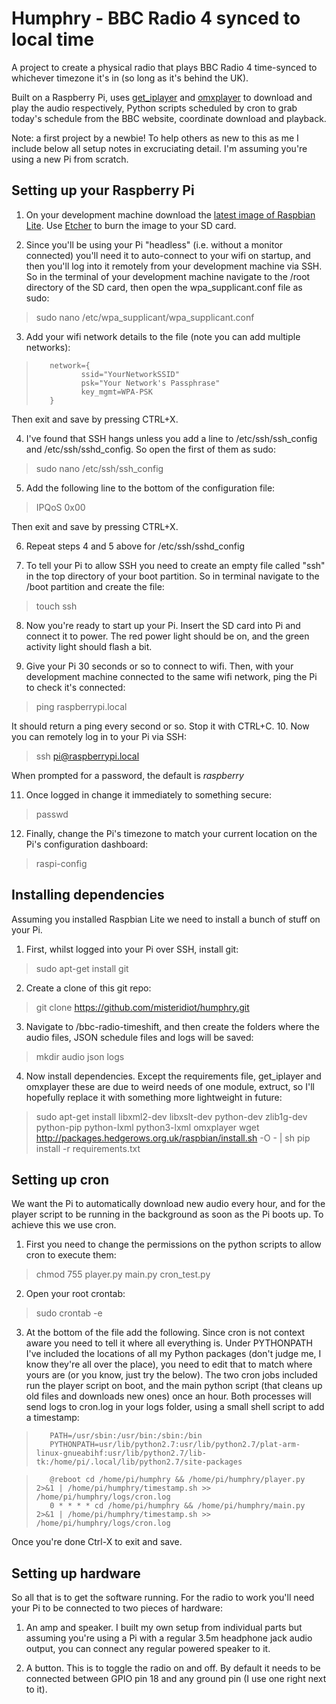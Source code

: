 # Humphry - BBC Radio 4 synced to local time

A project to create a physical radio that plays BBC Radio 4 time-synced to whichever timezone it's in (so long as it's behind the UK).

Built on a Raspberry Pi, uses [get_iplayer](https://github.com/get-iplayer/get_iplayer) and [omxplayer](https://github.com/popcornmix/omxplayer) to download and play the audio respectively, Python scripts scheduled by cron to grab today's schedule from the BBC website, coordinate download and playback.

Note: a first project by a newbie! To help others as new to this as me I include below all setup notes in excruciating detail. I'm assuming you're using a new Pi from scratch.

## Setting up your Raspberry Pi

1. On your development machine download the [latest image of Raspbian Lite](https://www.raspberrypi.org/downloads/raspbian/). Use [Etcher](https://www.balena.io/etcher/) to burn the image to your SD card.

2. Since you'll be using your Pi "headless" (i.e. without a monitor connected) you'll need it to auto-connect to your wifi on startup, and then you'll log into it remotely from your development machine via SSH. So in the terminal of your development machine navigate to the /root directory of the SD card, then open the wpa_supplicant.conf file as sudo:
> sudo nano /etc/wpa_supplicant/wpa_supplicant.conf

3. Add your wifi network details to the file (note you can add multiple networks):
>        network={
>               ssid="YourNetworkSSID"
>               psk="Your Network's Passphrase"
>               key_mgmt=WPA-PSK
>        }

Then exit and save by pressing CTRL+X.

4. I've found that SSH hangs unless you add a line to /etc/ssh/ssh_config and /etc/ssh/sshd_config. So open the first of them as sudo:
> sudo nano /etc/ssh/ssh_config

5. Add the following line to the bottom of the configuration file:
> IPQoS 0x00

Then exit and save by pressing CTRL+X.

6. Repeat steps 4 and 5 above for /etc/ssh/sshd_config

7. To tell your Pi to allow SSH you need to create an empty file called "ssh" in the top directory of your boot partition. So in terminal navigate to the /boot partition and create the file:
> touch ssh

8. Now you're ready to start up your Pi. Insert the SD card into Pi and connect it to power. The red power light should be on, and the green activity light should flash a bit.

9. Give your Pi 30 seconds or so to connect to wifi. Then, with your development machine connected to the same wifi network, ping the Pi to check it's connected:
> ping raspberrypi.local

It should return a ping every second or so. Stop it with CTRL+C.
10. Now you can remotely log in to your Pi via SSH:
> ssh pi@raspberrypi.local

When prompted for a password, the default is _raspberry_

11. Once logged in change it immediately to something secure:
> passwd

12. Finally, change the Pi's timezone to match your current location on the Pi's configuration dashboard:
> raspi-config

## Installing dependencies
Assuming you installed Raspbian Lite we need to install a bunch of stuff on your Pi.

1. First, whilst logged into your Pi over SSH, install git:
> sudo apt-get install git

2. Create a clone of this git repo:
> git clone https://github.com/misteridiot/humphry.git

3. Navigate to /bbc-radio-timeshift, and then create the folders where the audio files, JSON schedule files and logs will be saved:
> mkdir audio json logs

4. Now install dependencies. Except the requirements file, get_iplayer and omxplayer these are due to weird needs of one module, extruct, so I'll hopefully replace it with something more lightweight in future:
> sudo apt-get install libxml2-dev libxslt-dev python-dev zlib1g-dev python-pip python-lxml python3-lxml omxplayer
> wget http://packages.hedgerows.org.uk/raspbian/install.sh -O - | sh
> pip install -r requirements.txt

## Setting up cron
We want the Pi to automatically download new audio every hour, and for the player script to be running in the background as soon as the Pi boots up. To achieve this we use cron.

1. First you need to change the permissions on the python scripts to allow cron to execute them:
> chmod 755 player.py main.py cron_test.py

2. Open your root crontab:
> sudo crontab -e

3. At the bottom of the file add the following. Since cron is not context aware you need to tell it where all everything is. Under PYTHONPATH I've included the locations of all my Python packages (don't judge me, I know they're all over the place), you need to edit that to match where yours are (or you know, just try the below). The two cron jobs included run the player script on boot, and the main python script (that cleans up old files and downloads new ones) once an hour. Both processes will send logs to cron.log in your logs folder, using a small shell script to add a timestamp:
>        PATH=/usr/sbin:/usr/bin:/sbin:/bin
>        PYTHONPATH=usr/lib/python2.7:usr/lib/python2.7/plat-arm-linux-gnueabihf:usr/lib/python2.7/lib-tk:/home/pi/.local/lib/python2.7/site-packages

>        @reboot cd /home/pi/humphry && /home/pi/humphry/player.py 2>&1 | /home/pi/humphry/timestamp.sh >> /home/pi/humphry/logs/cron.log
>        0 * * * * cd /home/pi/humphry && /home/pi/humphry/main.py  2>&1 | /home/pi/humphry/timestamp.sh >> /home/pi/humphry/logs/cron.log

Once you're done Ctrl-X to exit and save.

## Setting up hardware
So all that is to get the software running. For the radio to work you'll need your Pi to be connected to two pieces of hardware:

1. An amp and speaker. I built my own setup from individual parts but assuming you're using a Pi with a regular 3.5m headphone jack audio output, you can connect any regular powered speaker to it.

2. A button. This is to toggle the radio on and off. By default it needs to be connected between GPIO pin 18 and any ground pin (I use one right next to it).
